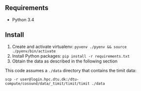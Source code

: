 
Requirements
-----------
- Python 3.4

Install
-------
1. Create and activate virtualenv: `pyvenv ./pyenv && source ./pyenv/bin/activate`
2. Install Python packages: `pip install -r requirements.txt`
3. Obtain the data as described in the following section


This code assumes a `./data` directory that contains the timit data:

```shell
scp -r user@login.hpc.dtu.dk:/dtu-compute/cosound/data/_timit/timit/timit ./data
```
